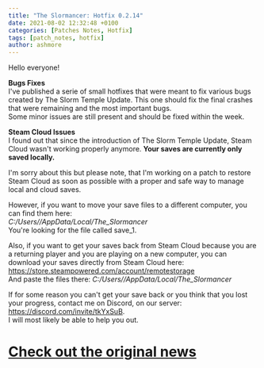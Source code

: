 ```yaml
---
title: "The Slormancer: Hotfix 0.2.14"
date: 2021-08-02 12:32:48 +0100
categories: [Patches Notes, Hotfix]
tags: [patch_notes, hotfix]
author: ashmore
---
```

Hello everyone!  
  
**Bugs Fixes**  
I've published a serie of small hotfixes that were meant to fix various bugs created by The Slorm Temple Update. This one should fix the final crashes that were remaining and the most important bugs.  
Some minor issues are still present and should be fixed within the week.  
  
**Steam Cloud Issues**  
I found out that since the introduction of The Slorm Temple Update, Steam Cloud wasn't working properly anymore. **Your saves are currently only saved locally.**  
  
I'm sorry about this but please note, that I'm working on a patch to restore Steam Cloud as soon as possible with a proper and safe way to manage local and cloud saves.  
  
However, if you want to move your save files to a different computer, you can find them here:  
*C:/Users/<Your Username>/AppData/Local/The\_Slormancer*  
You're looking for the file called save\_1.  
  
Also, if you want to get your saves back from Steam Cloud because you are a returning player and you are playing on a new computer, you can download your saves directly from Steam Cloud here:  
<https://store.steampowered.com/account/remotestorage>  
And paste the files there: *C:/Users/<Your Username>/AppData/Local/The\_Slormancer*  
  
If for some reason you can't get your save back or you think that you lost your progress, contact me on Discord, on our server: <https://discord.com/invite/tkYxSuB>.   
I will most likely be able to help you out.

# <a href="https://steamstore-a.akamaihd.net/news/externalpost/steam_community_announcements/4038025597325761077" target="_blank">Check out the original news</a>